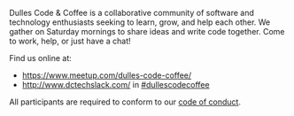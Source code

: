 Dulles Code & Coffee is a collaborative community of software and technology enthusiasts seeking to learn, grow, and help each other. We gather on Saturday mornings to share ideas and write code together. Come to work, help, or just have a chat!

Find us online at:

* https://www.meetup.com/dulles-code-coffee/
* http://www.dctechslack.com/ in [#dullescodecoffee](https://dctech.slack.com/archives/C04N2TP7XU2)

All participants are required to conform to our [code of conduct](/code-of-conduct.md).
